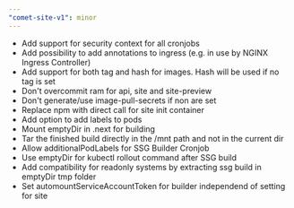 ```yaml
---
"comet-site-v1": minor
---
```


- Add support for security context for all cronjobs
- Add possibility to add annotations to ingress (e.g. in use by NGINX Ingress Controller)
- Add support for both tag and hash for images. Hash will be used if no tag is set
- Don't overcommit ram for api, site and site-preview
- Don't generate/use image-pull-secrets if non are set
- Replace npm with direct call for site init container
- Add option to add labels to pods
- Mount emptyDir in .next for building
- Tar the finished build directly in the /mnt path and not in the current dir
- Allow additionalPodLabels for SSG Builder Cronjob
- Use emptyDir for kubectl rollout command after SSG build
- Add compatibility for readonly systems by extracting ssg build in emptyDir tmp folder
- Set automountServiceAccountToken for builder independend of setting for site
